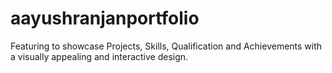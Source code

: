 # aayushranjanportfolio
Featuring to showcase Projects, Skills, Qualification and Achievements with a visually appealing and interactive design.
